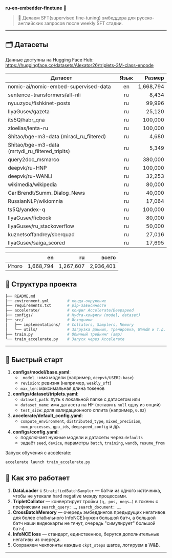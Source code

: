 **ru-en-embedder-finetune** 🚀

&#x20; &#x20;

> 🎉 Делаем SFT(supervised fine-tuning) эмбеддера для русско-английских запросов после weekly SFT стадии.

---

## 🗂 Датасеты
Данные доступны на Hugging Face Hub: https://huggingface.co/datasets/Alexator26/triplets-3M-class-encode

| Датасет                                              | Язык | Размер    |
|-------------------------------------------------------|:----:|----------:|
| nomic-ai/nomic-embed-supervised-data                  | en   | 1,668,794 |
| sentence-transformers/all-nli                         | ru   |     8,434 |
| nyuuzyou/fishkinet-posts                              | ru   |    99,996 |
| IlyaGusev/gazeta                                      | ru   |    25,120 |
| its5Q/habr_qna                                        | ru   |   100,000 |
| zloelias/lenta-ru                                     | ru   |   100,000 |
| Shitao/bge-m3-data (miracl_ru_filtered)               | ru   |     4,680 |
| Shitao/bge-m3-data (mrtydi_ru_filtered_triplts)       | ru   |     5,349 |
| query2doc_msmarco                                     | ru   |   380,000 |
| deepvk/ru-HNP                                         | ru   |   100,000 |
| deepvk/ru-WANLI                                       | ru   |    32,253 |
| wikimedia/wikipedia                                   | ru   |    80,000 |
| CarlBrendt/Summ_Dialog_News                           | ru   |    40,000 |
| RussianNLP/wikiomnia                                  | ru   |    17,064 |
| ts5Q/yandex-q                                         | ru   |   100,000 |
| IlyaGusev/ficbook                                     | ru   |    80,000 |
| IlyaGusev/ru_stackoverflow                            | ru   |    50,000 |
| kuznetsoffandrey/sberquad                             | ru   |    27,016 |
| IlyaGusev/saiga_scored                                | ru   |    17,695 |

|       |     en   |      ru   |     всего   |
|-------|---------:|----------:|------------:|
| Итого | 1,668,794 | 1,267,607 | 2,936,401  |



## 🌟 Структура проекта

```bash
├── README.md
├── environment.yml        # конда-окружение
├── requirements.txt       # pip-зависимости
├── accelerate/            # конфиг Accelerate/Deepspeed
├── configs/               # Hydra-конфиги (model, dataset)
├── src/                   # Исходники
│   ├── implementations/   # Collators, Samplers, Memory
│   └── utils/             # Загрузка данных, тренировка, WandB и т.д.
├── train.py               # Обычный трейнинг (amp)
└── train_accelerate.py    # Запуск через Accelerate
```

---

## 🚀 Быстрый старт

1. **configs/model/base.yaml**:
   - `_model_`: имя модели (например, `deepvk/USER2-base`)
   - `revision`: ревизия (например, `weakly_sft`)
   - `max_len`: максимальная длина токенов
2. **configs/dataset/triplets.yaml**:
   - `dataset_path`: путь к локальной папке с датасетом или
   - `dataset_name`: имя датасета на HF (оставить `null` одну из опций)
   - `test_size`: доля валидационного сплита (например, `0.02`)
3. **accelerate/default_config.yaml**:
   - `compute_environment`, `distributed_type`, `mixed_precision`, `num_processes`, `gpu_ids`, `deepspeed_config` и др.
4. **configs/config.yaml**:
   - подключает нужные модели и датасеты через `defaults`
   - задаёт `seed`, `device`, параметры `batch`, `training`, `wandb`, `resume_from`


Запуск обучения с accelerate:
```bash
accelerate launch train_accelerate.py
```


## 🧩 Как это работает

1. **DataLoader** с `StratifiedBatchSampler`  — батчи из одного источника, чтобы не утекали hard negative между процессами.
2. **TripletCollator** — конвертирует тройки `(q, pos, negs…)` в токены с префиксами `search_query: …`, `search_document: …`.
3. **CrossBatchMemory** — очередь эмбеддингов предыдущих негативов для более стабильного InfoNCE(нужен большой батч, а большой батч наши видеокарты не тянут, очередь "симулирует" большой батч).
4. **InfoNCE loss** — стандарт, единственное, берутся дополнительные негативы из очереди.
5. Сохраняем чекпоинты каждые `ckpt_steps` шагов, логируем в W&B.
---
